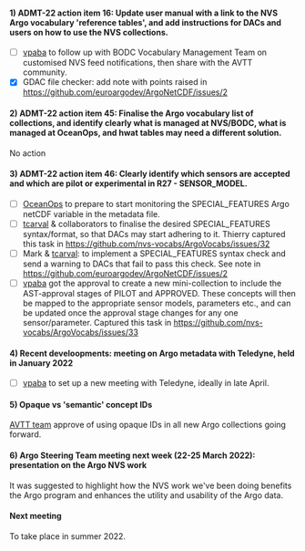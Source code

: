 #### 1) ADMT-22 action item 16: Update user manual with a link to the NVS Argo vocabulary 'reference tables', and add instructions for DACs and users on how to use the NVS collections.
- [ ] [vpaba](https://github.com/vpaba) to follow up with BODC Vocabulary Management Team on customised NVS feed notifications, then share with the AVTT community.
- [x] GDAC file checker: add note with points raised in https://github.com/euroargodev/ArgoNetCDF/issues/2

#### 2) ADMT-22 action item 45: Finalise the Argo vocabulary list of collections, and identify clearly what is managed at NVS/BODC, what is managed at OceanOps, and hwat tables may need a different solution.
No action

#### 3) ADMT-22 action item 46: Clearly identify which sensors are accepted and which are pilot or experimental in R27 - SENSOR_MODEL.
- [ ] [OceanOps](https://github.com/orgs/nvs-vocabs/teams/oceanops/members) to prepare to start monitoring the SPECIAL_FEATURES Argo netCDF variable in the metadata file.
- [ ] [tcarval](https://github.com/tcarval)  & collaborators to finalise the desired SPECIAL_FEATURES syntax/format, so that DACs may start adhering to it. Thierry captured this task in https://github.com/nvs-vocabs/ArgoVocabs/issues/32
- [ ] Mark & [tcarval](https://github.com/tcarval): to implement a SPECIAL_FEATURES syntax check and send a warning to DACs that fail to pass this check. See note in  https://github.com/euroargodev/ArgoNetCDF/issues/2
- [ ] [vpaba](https://github.com/vpaba) got the approval to create a new mini-collection to include the AST-approval stages of PILOT and APPROVED. These concepts will then be mapped to the appropriate sensor models, parameters etc., and can be updated once the approval stage changes for any one sensor/parameter. Captured this task in https://github.com/nvs-vocabs/ArgoVocabs/issues/33
#### 4) Recent develoopments: meeting on Argo metadata with Teledyne, held in January 2022
- [ ] [vpaba](https://github.com/vpaba) to set up a new meeting with Teledyne, ideally in late April.
#### 5) Opaque vs 'semantic' concept IDs
[AVTT team](https://github.com/orgs/nvs-vocabs/teams/avtt/members) approve of using opaque IDs in all new Argo collections going forward.
#### 6) Argo Steering Team meeting next week (22-25 March 2022): presentation on the Argo NVS work
It was suggested to highlight how the NVS work we've been doing benefits the Argo program and enhances the utility and usability of the Argo data.

#### Next meeting 
To take place in summer 2022.
